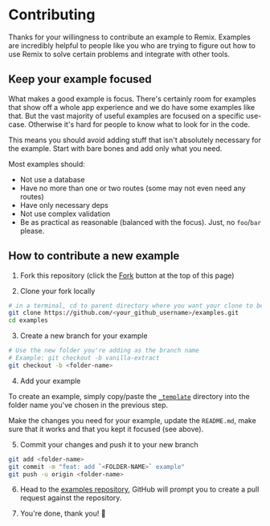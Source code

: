 # Contributing

Thanks for your willingness to contribute an example to Remix. Examples are incredibly helpful to people like you who are trying to figure out how to use Remix to solve certain problems and integrate with other tools.

## Keep your example focused

What makes a good example is focus. There's certainly room for examples that show off a whole app experience and we do have some examples like that. But the vast majority of useful examples are focused on a specific use-case. Otherwise it's hard for people to know what to look for in the code.

This means you should avoid adding stuff that isn't absolutely necessary for the example. Start with bare bones and add only what you need.

Most examples should:

- Not use a database
- Have no more than one or two routes (some may not even need any routes)
- Have only necessary deps
- Not use complex validation
- Be as practical as reasonable (balanced with the focus). Just, no `foo`/`bar` please.

## How to contribute a new example

1. Fork this repository (click the [Fork](https://github.com/remix-run/examples/fork) button at the top of this page)

2. Clone your fork locally

```bash
# in a terminal, cd to parent directory where you want your clone to be, then
git clone https://github.com/<your_github_username>/examples.git
cd examples
```

3. Create a new branch for your example
```bash
# Use the new folder you're adding as the branch name
# Example: git checkout -b vanilla-extract
git checkout -b <folder-name>
```

4. Add your example

To create an example, simply copy/paste the [`_template`](_template) directory into the folder name you've chosen in the previous step.

Make the changes you need for your example, update the `README.md`, make sure that it works and that you kept it focused (see above).

5. Commit your changes and push it to your new branch
```bash
git add <folder-name>
git commit -m "feat: add `<FOLDER-NAME>` example"
git push -u origin <folder-name>
```

6. Head to the [examples repository](https://github.com/remix-run/examples), GitHub will prompt you to create a pull request against the repository.

7. You're done, thank you! :tada: